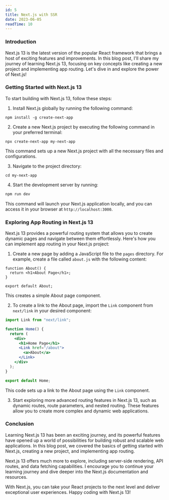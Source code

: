 ```yaml
---
id: 5
title: Next.js with SSR
date: 2023-06-05
readTime: 10
---
```


### Introduction

Next.js 13 is the latest version of the popular React framework that brings a host of exciting features and improvements. In this blog post, I'll share my journey of learning Next.js 13, focusing on key concepts like creating a new project and implementing app routing. Let's dive in and explore the power of Next.js!

### Getting Started with Next.js 13

To start building with Next.js 13, follow these steps:

1. Install Next.js globally by running the following command:

```
npm install -g create-next-app
```

2. Create a new Next.js project by executing the following command in your preferred terminal:

```
npx create-next-app my-next-app
```

This command sets up a new Next.js project with all the necessary files and configurations.

3. Navigate to the project directory:

```
cd my-next-app
```

4. Start the development server by running:

```zsh
npm run dev
```

This command will launch your Next.js application locally, and you can access it in your browser at `http://localhost:3000`.

### Exploring App Routing in Next.js 13

Next.js 13 provides a powerful routing system that allows you to create dynamic pages and navigate between them effortlessly. Here's how you can implement app routing in your Next.js project:

1. Create a new page by adding a JavaScript file to the `pages` directory. For example, create a file called `about.js` with the following content:

```tsx
function About() {
  return <h1>About Page</h1>;
}

export default About;
```

This creates a simple About page component.

2. To create a link to the About page, import the `Link` component from `next/link` in your desired component:

```jsx
import Link from "next/link";

function Home() {
  return (
    <div>
      <h1>Home Page</h1>
      <Link href="/about">
        <a>About</a>
      </Link>
    </div>
  );
}

export default Home;
```

This code sets up a link to the About page using the `Link` component.

3. Start exploring more advanced routing features in Next.js 13, such as dynamic routes, route parameters, and nested routing. These features allow you to create more complex and dynamic web applications.

### Conclusion

Learning Next.js 13 has been an exciting journey, and its powerful features have opened up a world of possibilities for building robust and scalable web applications. In this blog post, we covered the basics of getting started with Next.js, creating a new project, and implementing app routing.

Next.js 13 offers much more to explore, including server-side rendering, API routes, and data fetching capabilities. I encourage you to continue your learning journey and dive deeper into the Next.js documentation and resources.

With Next.js, you can take your React projects to the next level and deliver exceptional user experiences. Happy coding with Next.js 13!
